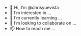 - 👋 Hi, I’m @chrisyuevista
- 👀 I’m interested in ...
- 🌱 I’m currently learning ...
- 💞️ I’m looking to collaborate on ...
- 📫 How to reach me ...

<!---
chrisyuevista/chrisyuevista is a ✨ special ✨ repository because its `README.md` (this file) appears on your GitHub profile.
You can click the Preview link to take a look at your changes.
--->

